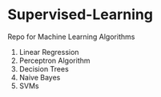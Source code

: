 # Supervised-Learning
Repo for Machine Learning Algorithms
1) Linear Regression
2) Perceptron Algorithm
3) Decision Trees
4) Naive Bayes
5) SVMs
